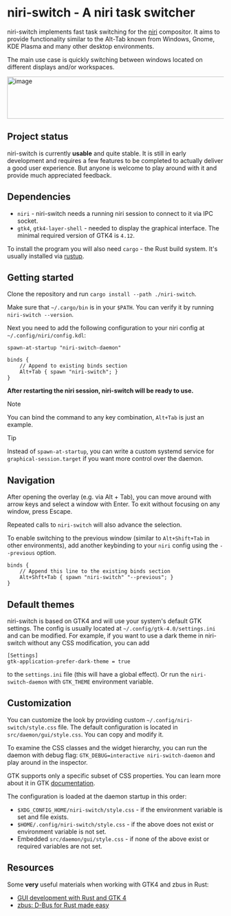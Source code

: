 # niri-switch - A niri task switcher

niri-switch implements fast task switching for the [niri](https://github.com/YaLTeR/niri) compositor. It aims to provide functionality similar to the Alt-Tab known from Windows, Gnome, KDE Plasma and many other desktop environments.

The main use case is quickly switching between windows located on different displays and/or workspaces.

<img width="577" height="98" alt="image" src="https://github.com/user-attachments/assets/7696337c-70c9-40f5-af96-d92394453def" />


## Project status

niri-switch is currently **usable** and quite stable. It is still in early development and requires a few features to be completed to actually deliver a good user experience. But anyone is welcome to play around with it and provide much appreciated feedback.

## Dependencies

* `niri` - niri-switch needs a running niri session to connect to it via IPC socket.
* `gtk4`, `gtk4-layer-shell` - needed to display the graphical interface. The minimal required version of GTK4 is `4.12`.

To install the program you will also need `cargo` - the Rust build system. It's usually installed via [rustup](https://www.rust-lang.org/tools/install).

## Getting started

Clone the repository and run `cargo install --path ./niri-switch`.

Make sure that `~/.cargo/bin` is in your `$PATH`. You can verify it by running `niri-switch --version`.

Next you need to add the following configuration to your niri config at `~/.config/niri/config.kdl`:
```kdl
spawn-at-startup "niri-switch-daemon"

binds {
    // Append to existing binds section
    Alt+Tab { spawn "niri-switch"; }
}
```

**After restarting the niri session, niri-switch will be ready to use.**
> [!NOTE]
> You can bind the command to any key combination, `Alt+Tab` is just an example.

> [!TIP]
> Instead of `spawn-at-startup`, you can write a custom systemd service for `graphical-session.target` if you want more control over the daemon.

## Navigation

After opening the overlay (e.g. via Alt + Tab), you can move around with arrow keys and select a window with Enter. To exit without focusing on any window, press Escape.

Repeated calls to `niri-switch` will also advance the selection.

To enable switching to the previous window (similar to `Alt+Shift+Tab` in other environments), add another keybinding to your `niri` config using the `--previous` option.

```kdl
binds {
    // Append this line to the existing binds section
    Alt+Shft+Tab { spawn "niri-switch" "--previous"; }
}
```

## Default themes

niri-switch is based on GTK4 and will use your system's default GTK settings. The config is usually located at `~/.config/gtk-4.0/settings.ini` and can be modified. For example, if you want to use a dark theme in niri-switch without any CSS modification, you can add 
```
[Settings]
gtk-application-prefer-dark-theme = true
```
to the `settings.ini` file (this will have a global effect). Or run the `niri-switch-daemon` with `GTK_THEME` environment variable.

## Customization

You can customize the look by providing custom `~/.config/niri-switch/style.css` file. The default configuration is located in `src/daemon/gui/style.css`. You can copy and modify it.

To examine the CSS classes and the widget hierarchy, you can run the daemon with debug flag: `GTK_DEBUG=interactive niri-switch-daemon` and play around in the inspector.

GTK supports only a specific subset of CSS properties. You can learn more about it in GTK [documentation](https://docs.gtk.org/gtk4/css-properties.html).

The configuration is loaded at the daemon startup in this order:

* `$XDG_CONFIG_HOME/niri-switch/style.css` - if the environment variable is set and file exists.
* `$HOME/.config/niri-switch/style.css` - if the above does not exist or environment variable is not set.
* Embedded `src/daemon/gui/style.css` - if none of the above exist or required variables are not set.

## Resources

Some **very** useful materials when working with GTK4 and zbus in Rust:
* [GUI development with Rust and GTK 4](https://gtk-rs.org/gtk4-rs/stable/latest/book/)
* [zbus: D-Bus for Rust made easy](https://dbus2.github.io/zbus/)
